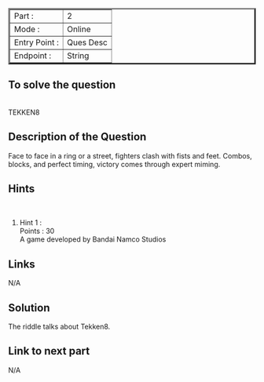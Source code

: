 <table border = '3'>
    <tr>
        <td>Part :</td>
        <td> 2 </td>
    </tr>
    <tr>
        <td>Mode :</td>
        <td>Online</td>
    </tr>
    <tr>
        <td>Entry Point :</td>
        <td>Ques Desc</td>
    </tr>
    <tr>
        <td>Endpoint :</td>
        <td>String</td>
    </tr>
</table>

## To solve the question 
<br>
     TEKKEN8 
<br>

## Description of the Question

Face to face in a ring or a street, fighters clash with fists and feet. Combos, blocks, and perfect timing, victory comes through expert miming.


## Hints


<br>
<ol>
    <li> Hint 1 : <br>
    Points : 30 <br>
    A game developed by Bandai Namco Studios
    </li>
    
</ol>

## Links 
N/A

## Solution 

The riddle talks about Tekken8. 

## Link to next part

N/A

